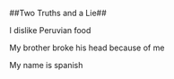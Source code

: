 ##Two Truths and a Lie##

I dislike Peruvian food

My brother broke his head because of me

My name is spanish
